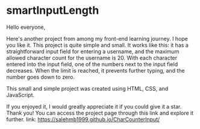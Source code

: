 # smartInputLength
Hello everyone,

Here's another project from among my front-end learning journey. I hope you like it. This project is quite simple and small. It works like this: it has a straightforward input field for entering a username, and the maximum allowed character count for the username is 20. With each character entered into the input field, one of the numbers next to the input field decreases. When the limit is reached, it prevents further typing, and the number goes down to zero.

This small and simple project was created using HTML, CSS, and JavaScript.

If you enjoyed it, I would greatly appreciate it if you could give it a star. Thank you! You can access the project page through this link and explore it further.
link: https://salehmb1999.github.io/CharCounterInput/
